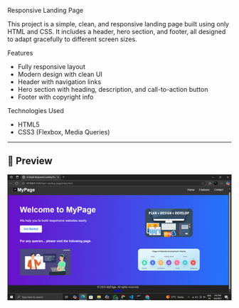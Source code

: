 Responsive Landing Page

This project is a simple, clean, and responsive landing page built using only HTML and CSS. It includes a header, hero section, and footer, all designed to adapt gracefully to different screen sizes.

 Features

- Fully responsive layout
- Modern design with clean UI
- Header with navigation links
- Hero section with heading, description, and call-to-action button
- Footer with copyright info

Technologies Used

- HTML5
- CSS3 (Flexbox, Media Queries)

---
## 📸 Preview

![Blog Screenshot](Screenshot.png) 
